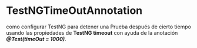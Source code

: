 # TestNGTimeOutAnnotation
como configurar TestNG para detener una Prueba después de cierto tiempo usando las propiedades de <strong>TestNG timeout</strong> con ayuda de la anotación <strong><em>@Test(timeOut = 1000)</em></strong>.
